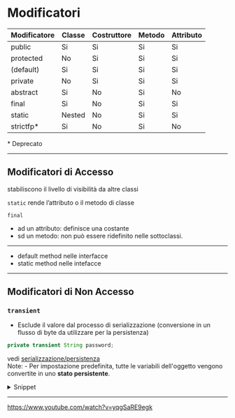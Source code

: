 # Modificatori

Modificatore | Classe | Costruttore |  Metodo | Attributo
--|--|--|--|--
public | Si | Si | Si | Si
protected | No | Si | Si | Si
(default) | Si | Si | Si | Si
private | No | Si | Si | Si
abstract | Si | No | Si | No
final | Si | No | Si | Si
static | Nested | No | Si | Si
strictfp* | Si | No | Si | No
\* Deprecato

---
## Modificatori di Accesso
stabiliscono il livello di visibilità da altre classi  

`static` rende l’attributo o il metodo di classe

`final`
- ad un attributo: definisce una costante
- sd un metodo: non può essere ridefinito nelle sottoclassi.

---
- default method nelle interfacce
- static method nelle intefacce

---
## Modificatori di Non Accesso

### `transient`
- Esclude il valore dal processo di serializzazione (conversione in un flusso di byte da utilizzare per la persistenza)
```java
private transient String password;
```
vedi [serializzazione/persistenza](../../Termini_e_Concetti%5CProgrammazione.md#serializzazione---persistenza-del-dato)  
Note: - Per impostazione predefinita, tutte le variabili dell'oggetto vengono convertite in uno **stato persistente**.  

<details><summary> Snippet </summary>

Gli oggetti che devono essere trasmessi attraverso la rete devono essere convertiti in byte. A tale scopo, in Java, ogni classe o interfaccia deve implementare l'interfaccia Serializable. È un'interfaccia marker senza alcun metodo.
```java
class Classe implements Serializable{
    private String userName;
    private transient String password;
    public Classe (String userName, String password) {
        this.userName = userName;
        this.password = password;
    }
}
public class TransientExample{
    public static void main(String args[]) throws Exception {
        // scrittura file / invio in rete
    }
}
// Output: userName: Pippo - password: null
```
fonte [stackoverflow.com](https://stackoverflow.com/questions/910374/why-does-java-have-transient-fields)
</details>

---
https://www.youtube.com/watch?v=yqgSaRE9egk